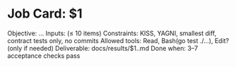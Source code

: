 # Job Card: $1

Objective: …
Inputs: (≤ 10 items)
Constraints: KISS, YAGNI, smallest diff, contract tests only, no commits
Allowed tools: Read, Bash(go test ./...), Edit? (only if needed)
Deliverable: docs/results/$1.<role>.md
Done when: 3–7 acceptance checks pass

